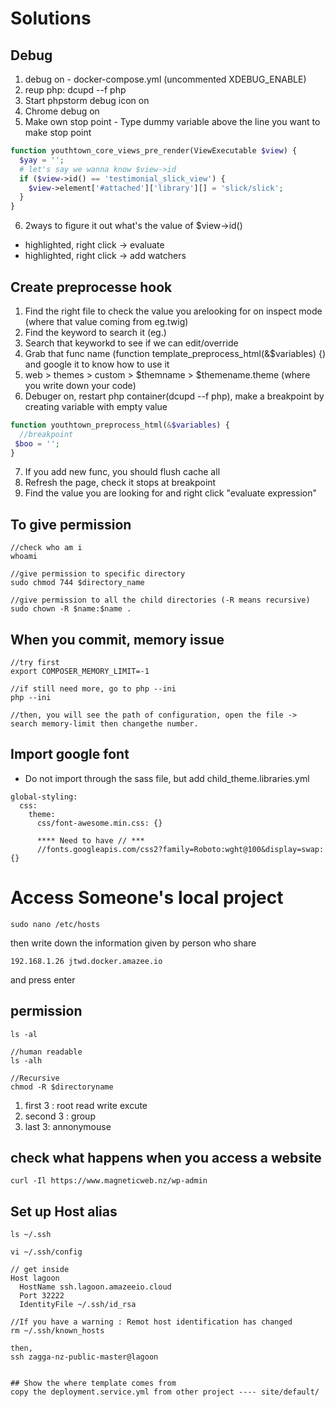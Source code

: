 # Solutions

## Debug
1. debug on - docker-compose.yml (uncommented XDEBUG_ENABLE)
2. reup php: dcupd --f php
3. Start phpstorm debug icon on
4. Chrome debug on
5. Make own stop point - Type dummy variable above the line you want to make stop point
```php
function youthtown_core_views_pre_render(ViewExecutable $view) {
  $yay = '';
  # let's say we wanna know $view->id 
  if ($view->id() == 'testimonial_slick_view') {
    $view->element['#attached']['library'][] = 'slick/slick';
  }
}
```
6. 2ways to figure it out what's the value of $view->id()
  - highlighted, right click -> evaluate
  - highlighted, right click -> add watchers


## Create preprocesse hook
1. Find the right file to check the value you arelooking for on inspect mode (where that value coming from eg.twig)
2. Find the keyword to search it (eg.<title>{{ head_title|safe_join(' | ') }}</title>)
3. Search that keyworkd to see if we can edit/override
4. Grab that func name (function template_preprocess_html(&$variables) {) and google it to know how to use it
5. web > themes > custom > $themname > $themename.theme (where you write down your code)
6. Debuger on, restart php container(dcupd --f php), make a breakpoint by creating variable with empty value
```php
function youthtown_preprocess_html(&$variables) {
  //breakpoint 
 $boo = ''; 
}
```
7. If you add new func, you should flush cache all
8. Refresh the page, check it stops at breakpoint
9. Find the value you are looking for and right click "evaluate expression"


## To give permission
```
//check who am i
whoami

//give permission to specific directory
sudo chmod 744 $directory_name

//give permission to all the child directories (-R means recursive)
sudo chown -R $name:$name .
```


## When you commit, memory issue
```
//try first 
export COMPOSER_MEMORY_LIMIT=-1

//if still need more, go to php --ini
php --ini 

//then, you will see the path of configuration, open the file -> search memory-limit then changethe number.

```


## Import google font 
- Do not import through the sass file, but add child_theme.libraries.yml

```
global-styling:
  css:
    theme:
      css/font-awesome.min.css: {}

      **** Need to have // ***
      //fonts.googleapis.com/css2?family=Roboto:wght@100&display=swap: {}

```

# Access Someone's local project 
```
sudo nano /etc/hosts
```

then write down the information given by person who share
```
192.168.1.26 jtwd.docker.amazee.io 
```
and  press enter


## permission
```
ls -al

//human readable
ls -alh 

//Recursive
chmod -R $directoryname
```
1. first 3 : root read write excute
2. second 3 : group
3. last 3: annonymouse


## check what happens when you access a website
```
curl -Il https://www.magneticweb.nz/wp-admin    
```


## Set up Host alias
```
ls ~/.ssh

vi ~/.ssh/config

// get inside
Host lagoon
  HostName ssh.lagoon.amazeeio.cloud
  Port 32222
  IdentityFile ~/.ssh/id_rsa

//If you have a warning : Remot host identification has changed
rm ~/.ssh/known_hosts  

then,
ssh zagga-nz-public-master@lagoon


## Show the where template comes from
copy the deployment.service.yml from other project ---- site/default/